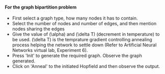#### For the graph bipartition problem
- First select a graph type, how many nodes it has to contain.
- Select the number of nodes and number of edges, and then mention nodes sharing the edges
- Give the value of \(\alpha\) and \(\delta T\) (decrement in temperature) to be used. \(\delta T\) is the temprature gradient controlling annealing process helping the network to settle down (Refer to Artificial Neural Networks virtual lab, Experiment 6).
- Press 'Init' to generate the required graph. Observe the graph generated.
- Click on 'Anneal' to the initiated Hopfield and then observe the output.

